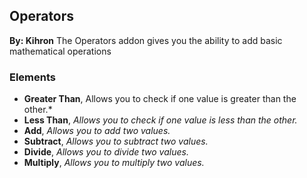 ## Operators
**By: Kihron**
The Operators addon gives you the ability to add basic mathematical operations
<br>

### Elements
* **Greater Than**, Allows you to check if one value is greater than the other.*
* **Less Than**, *Allows you to check if one value is less than the other.*
* **Add**, *Allows you to add two values.*
* **Subtract**, *Allows you to subtract two values.*
* **Divide**, *Allows you to divide two values.*
* **Multiply**, *Allows you to multiply two values.*
